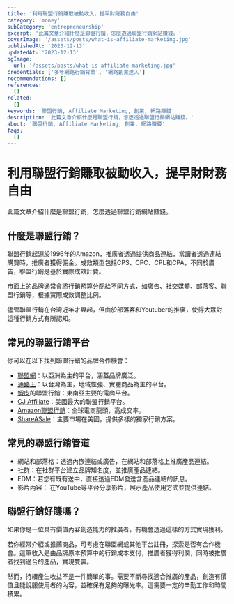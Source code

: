 ```yaml
---
title: '利用聯盟行銷賺取被動收入，提早財財務自由'
category: 'money'
subCategory: 'entrepreneurship'
excerpt: '此篇文章介紹什麼是聯盟行銷，怎麼透過聯盟行銷網站賺錢。'
coverImage: '/assets/posts/what-is-affiliate-marketing.jpg'
publishedAt: '2023-12-13'
updatedAt: '2023-12-13'
ogImage:
  url: '/assets/posts/what-is-affiliate-marketing.jpg'
credentials: ['多年網路行銷背景', '網路創業達人']
recommendations: []
references:
  []
related:
  []
keywords: '聯盟行銷, Affiliate Marketing, 創業, 網路賺錢'
description: '此篇文章介紹什麼是聯盟行銷，怎麼透過聯盟行銷網站賺錢。'
about: '聯盟行銷, Affiliate Marketing, 創業, 網路賺錢'
faqs:
  []
---
```




利用聯盟行銷賺取被動收入，提早財財務自由
====

此篇文章介紹什麼是聯盟行銷，怎麼透過聯盟行銷網站賺錢。


## 什麼是聯盟行銷？

聯盟行銷起源於1996年的Amazon，推廣者透過提供商品連結，當讀者透過連結購買時，推廣者獲得佣金。成效類型包括CPS、CPC、CPL和CPA，不同於廣告，聯盟行銷是基於實際成效計費。

市面上的品牌通常會將行銷預算分配給不同方式，如廣告、社交媒體、部落客、聯盟行銷等，根據實際成效調整比例。

儘管聯盟行銷在台灣近年才興起，但由於部落客和Youtuber的推廣，使得大眾對這種行銷方式有所認知。

## 常見的聯盟行銷平台

你可以在以下找到聯盟行銷的品牌合作機會：

* [聯盟網](https://vbtrax.com/track/affr/33896)：以亞洲為主的平台，涵蓋品牌廣泛。
* [通路王](https://affnotes.com/go/ichannels/)：以台灣為主，地域性強、實體商品為主的平台。
* [蝦皮](https://shope.ee/6UxytQEdAj)的聯盟行銷：東南亞主要的電商平台。
* [CJ Affiliate](https://www.cj.com/)：美國最大的聯盟行銷平台。
* [Amazon聯盟行銷](https://affiliate-program.amazon.com/)：全球電商龍頭，高成交率。
* [ShareASale](https://account.shareasale.com/newsignup.cfm)：主要市場在美國，提供多樣的獨家行銷方案。


## 常見的聯盟行銷管道

* 網站和部落格：透過內嵌連結或廣告，在網站和部落格上推廣產品連結。
* 社群：在社群平台建立品牌知名度，並推廣產品連結。
* EDM：若您有既有送中，直接透過EDM發送含產品連結的訊息。
* 影片內容： 在YouTube等平台分享影片，展示產品使用方式並提供連結。


## 聯盟行銷好賺嗎？

如果你是一位具有價值內容創造能力的推廣者，有機會透過這樣的方式實現獲利。

若你經常介紹或推薦商品，可考慮在聯盟網或其他平台註冊，探索是否有合作機會。這筆收入是由品牌原本預算中的行銷成本支付，推廣者獲得利潤，同時被推廣者找到適合的產品，實現雙贏。

然而，持續產生收益不是一件簡單的事。需要不斷尋找適合推廣的產品，創造有價值且能說服使用者的內容，並確保有足夠的曝光率。這需要一定的辛勤工作和時間積累。